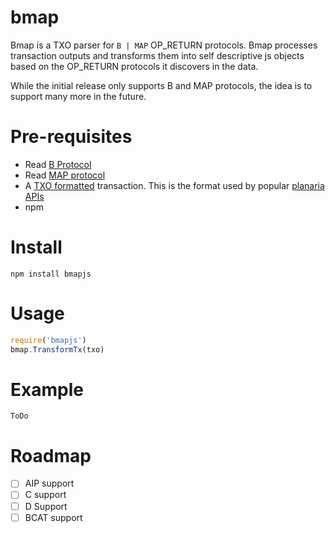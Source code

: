 # bmap
Bmap is a TXO parser for `B | MAP` OP_RETURN protocols. Bmap processes transaction outputs and transforms them into self descriptive js objects based on the OP_RETURN protocols it discovers in the data.

While the initial release only supports B and MAP protocols, the idea is to support many more in the future.

# Pre-requisites
  - Read [B Protocol](https://github.com/unwriter/B)
  - Read [MAP protocol](https://github.com/rohenaz/MAP)
  - A [TXO formatted](https://github.com/interplanaria/txo) transaction. This is the format used by popular [planaria APIs](https://github.com/interplanaria)
  - npm

# Install

```
npm install bmapjs
```

# Usage

```js
require('bmapjs')
bmap.TransformTx(txo)
```

# Example
`ToDo`

# Roadmap
- [ ] AIP support
- [ ] C support
- [ ] D Support
- [ ] BCAT support
